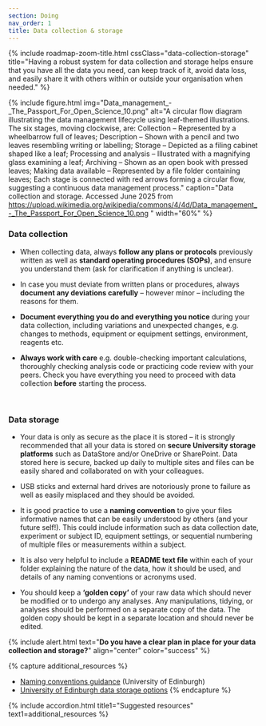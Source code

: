 ```yaml
---
section: Doing
nav_order: 1
title: Data collection & storage
---
```


{% include roadmap-zoom-title.html cssClass="data-collection-storage" title="Having a robust system for data collection and storage helps ensure that you have all the data you need, can keep track of it, avoid data loss, and easily share it with others within or outside your organisation when needed." %}

{% include figure.html img="Data_management_-_The_Passport_For_Open_Science_10.png" alt="A circular flow diagram illustrating the data management lifecycle using leaf-themed illustrations. The six stages, moving clockwise, are: Collection – Represented by a wheelbarrow full of leaves; Description – Shown with a pencil and two leaves resembling writing or labelling; Storage – Depicted as a filing cabinet shaped like a leaf; Processing and analysis – Illustrated with a magnifying glass examining a leaf; Archiving – Shown as an open book with pressed leaves; Making data available – Represented by a file folder containing leaves; Each stage is connected with red arrows forming a circular flow, suggesting a continuous data management process." caption="Data collection and storage. Accessed June 2025 from https://upload.wikimedia.org/wikipedia/commons/4/4d/Data_management_-_The_Passport_For_Open_Science_10.png
" width="60%" %}

### Data collection

  - When collecting data, always **follow any plans or protocols** previously written as well as **standard operating procedures (SOPs)**, and ensure you understand them (ask for clarification if anything is unclear). 

  - In case you must deviate from written plans or procedures, always **document any deviations carefully** – however minor – including the reasons for them. 

  - **Document everything you do and everything you notice** during your data collection, including variations and unexpected changes, e.g. changes to methods, equipment or equipment settings, environment, reagents etc. 

  - **Always work with care** e.g. double-checking important calculations, thoroughly checking analysis code or practicing code review with your peers. Check you have everything you need to proceed with data collection **before** starting the process. 

  


### Data storage

  - Your data is only as secure as the place it is stored – it is strongly recommended that all your data is stored on **secure University storage platforms** such as DataStore and/or OneDrive or SharePoint. Data stored here is secure, backed up daily to multiple sites and files can be easily shared and collaborated on with your colleagues.  

  - USB sticks and external hard drives are notoriously prone to failure as well as easily misplaced and they should be avoided. 

  - It is good practice to use a **naming convention** to give your files informative names that can be easily understood by others (and your future self!). This could include information such as data collection date, experiment or subject ID, equipment settings, or sequential numbering of multiple files or measurements within a subject. 

  - It is also very helpful to include a **README text file** within each of your folder explaining the nature of the data, how it should be used, and details of any naming conventions or acronyms used. 

  - You should keep a **‘golden copy’** of your raw data which should never be modified or to undergo any analyses. Any manipulations, tidying, or analyses should be performed on a separate copy of the data. The golden copy should be kept in a separate location and should never be edited.  


{% include alert.html text="**Do you have a clear plan in place for your data collection and storage?**" align="center" color="success" %}

{% capture additional_resources %}
- [Naming conventions guidance](https://data-protection.ed.ac.uk/records-management/practical-guidance/naming-conventions) (University of Edinburgh)
- [University of Edinburgh data storage options](https://edwebcontent.ed.ac.uk/sites/default/files/atoms/files/quick_guide_3_-_data_storage_options_v1.4.pdf)
{% endcapture %}

{% include accordion.html title1="Suggested resources" text1=additional_resources %}
